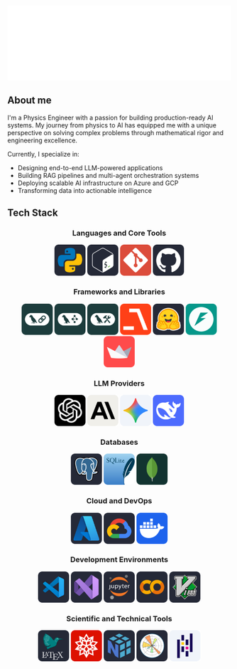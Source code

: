 ![Presentation](assets/name.gif)


## About me

I'm a Physics Engineer with a passion for building production-ready AI systems. My journey from physics to AI has equipped me with a unique perspective on solving complex problems through mathematical rigor and engineering excellence.

Currently, I specialize in:
- Designing end-to-end LLM-powered applications
- Building RAG pipelines and multi-agent orchestration systems
- Deploying scalable AI infrastructure on Azure and GCP
- Transforming data into actionable intelligence

## Tech Stack

<div align="center">

### Languages and Core Tools

<div align="center">
    <img src="assets/python.svg" alt="Python" width="70"/>
    <img src="assets/bash.svg" alt="Bash" width="70"/>
    <img src="assets/git.svg" alt="Git" width="70"/>
    <img src="assets/github.svg" alt="GitHub" width="70"/>
</div>

### Frameworks and Libraries

<div align="center">
    <img src="assets/langchain.svg" alt="LangChain" width="70"/>
    <img src="assets/langgraph.svg" alt="LangGraph" width="70"/>
    <img src="assets/langsmith.svg" alt="LangSmith" width="70"/>
    <img src="assets/agno.svg" alt="Agno" width="70"/>
    <img src="assets/hf.svg" alt="HuggingFace" width="70"/>
    <img src="assets/fastapi.svg" alt="FastAPI" width="70"/>
    <img src="assets/streamlit.svg" alt="Streamlit" width="70"/>
</div>

### LLM Providers

<div align="center">
    <img src="assets/openai.svg" alt="OpenAI" width="70"/>
    <img src="assets/anthropic.svg" alt="Anthropic" width="70"/>
    <img src="assets/gemini.svg" alt="Gemini" width="70"/>
    <img src="assets/deepseek.svg" alt="DeepSeek" width="70"/>
</div>

### Databases

<div align="center">
    <img src="assets/postgresql.svg" alt="PostgreSQL" width="70"/>
    <img src="assets/sqlite.svg" alt="SQLite" width="70"/>
    <img src="assets/mongodb.svg" alt="MongoDB" width="70"/>
</div>

### Cloud and DevOps

<div align="center">
    <img src="assets/azure.svg" alt="Azure" width="70"/>
    <img src="assets/gcp.svg" alt="GCP" width="70"/>
    <img src="assets/docker.svg" alt="Docker" width="70"/>
</div>


### Development Environments

<div align="center">
    <img src="assets/vscode.svg" alt="VSCode" width="70"/>
    <img src="assets/vs.svg" alt="VS" width="70"/>
    <img src="assets/jupyter.svg" alt="Jupyter" width="70"/>
    <img src="assets/colab.svg" alt="Colab" width="70"/>
    <img src="assets/vim.svg" alt="Vim" width="70"/>
</div>

### Scientific and Technical Tools

<div align="center">
    <img src="assets/latex.svg" alt="LaTeX" width="70"/>
    <img src="assets/wolfram.svg" alt="Wolfram" width="70"/>
    <img src="assets/numpy.svg" alt="NumPy" width="70"/>
    <img src="assets/matplotlib.svg" alt="Matplotlib" width="70"/>
    <img src="assets/pandas.svg" alt="pandas" width="70"/>
</div>